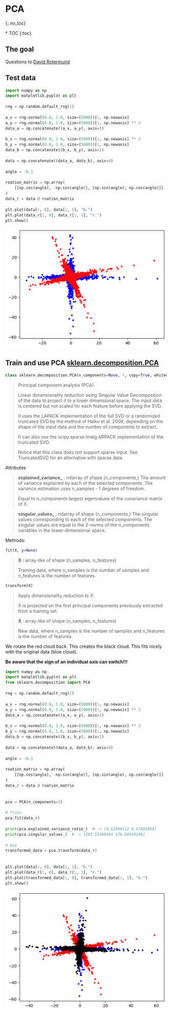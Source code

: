 # PCA
{:.no_toc}

<nav markdown="1" class="toc-class">
* TOC
{:toc}
</nav>

## The goal


Questions to [David Rotermund](mailto:davrot@uni-bremen.de)

## Test data

```python
import numpy as np
import matplotlib.pyplot as plt

rng = np.random.default_rng(1)

a_x = rng.normal(0.0, 1.0, size=(5000))[:, np.newaxis]
a_y = rng.normal(0.0, 1.0, size=(5000))[:, np.newaxis] ** 3
data_a = np.concatenate((a_x, a_y), axis=1)

b_x = rng.normal(0.0, 1.0, size=(5000))[:, np.newaxis] ** 3
b_y = rng.normal(0.0, 1.0, size=(5000))[:, np.newaxis]
data_b = np.concatenate((b_x, b_y), axis=1)

data = np.concatenate((data_a, data_b), axis=0)

angle = -0.3

roation_matrix = np.array(
    [[np.cos(angle), -np.sin(angle)], [np.sin(angle), np.cos(angle)]]
)
data_r = data @ roation_matrix

plt.plot(data[:, 0], data[:, 1], "b.")
plt.plot(data_r[:, 0], data_r[:, 1], "r.")
plt.show()
```

![image0](image0.png)

## Train and use PCA​ [sklearn.decomposition.PCA](https://scikit-learn.org/stable/modules/generated/sklearn.decomposition.PCA.html#sklearn.decomposition.PCA)

```python
class sklearn.decomposition.PCA(n_components=None, *, copy=True, whiten=False, svd_solver='auto', tol=0.0, iterated_power='auto', n_oversamples=10, power_iteration_normalizer='auto', random_state=None)
```

> Principal component analysis (PCA).
> 
> Linear dimensionality reduction using Singular Value Decomposition of the data to project it to a lower dimensional space. The input data is centered but not scaled for each feature before applying the SVD.
> 
> It uses the LAPACK implementation of the full SVD or a randomized truncated SVD by the method of Halko et al. 2009, depending on the shape of the input data and the number of components to extract.
> 
> It can also use the scipy.sparse.linalg ARPACK implementation of the truncated SVD.
> 
> Notice that this class does not support sparse input. See TruncatedSVD for an alternative with sparse data.

Attributes

> **explained_variance_** : ndarray of shape (n_components,)
> The amount of variance explained by each of the selected components. The variance estimation uses n_samples - 1 degrees of freedom.
> 
> Equal to n_components largest eigenvalues of the covariance matrix of X.

> **singular_values_** : ndarray of shape (n_components,)
> The singular values corresponding to each of the selected components. The singular values are equal to the 2-norms of the n_components variables in the lower-dimensional space.

Methods:

```python
fit(X, y=None)
```

> **X** : array-like of shape (n_samples, n_features)
> 
> Training data, where n_samples is the number of samples and n_features is the number of features.

```python
transform(X)
```

> Apply dimensionality reduction to X.
> 
> X is projected on the first principal components previously extracted from a training set.

> **X** : array-like of shape (n_samples, n_features)
> 
> New data, where n_samples is the number of samples and n_features is the number of features.


We rotate the red cloud back. This creates the black cloud. ​This fits nicely with the original data (blue cloud).

**Be aware that the sign of an ​individual axis can switch!!!​**

```python
import numpy as np
import matplotlib.pyplot as plt
from sklearn.decomposition import PCA

rng = np.random.default_rng(1)

a_x = rng.normal(0.0, 1.0, size=(5000))[:, np.newaxis]
a_y = rng.normal(0.0, 1.0, size=(5000))[:, np.newaxis] ** 3
data_a = np.concatenate((a_x, a_y), axis=1)

b_x = rng.normal(0.0, 1.0, size=(5000))[:, np.newaxis] ** 3
b_y = rng.normal(0.0, 1.0, size=(5000))[:, np.newaxis]
data_b = np.concatenate((b_x, b_y), axis=1)

data = np.concatenate((data_a, data_b), axis=0)

angle = -0.3

roation_matrix = np.array(
    [[np.cos(angle), -np.sin(angle)], [np.sin(angle), np.cos(angle)]]
)
data_r = data @ roation_matrix


pca = PCA(n_components=2)

# Train
pca.fit(data_r)

print(pca.explained_variance_ratio_)  # -> [0.52996112 0.47003888]
print(pca.singular_values_)  # -> [287.55360494 270.80938189]

# Use
transformed_data = pca.transform(data_r)


plt.plot(data[:, 0], data[:, 1], "b.")
plt.plot(data_r[:, 0], data_r[:, 1], "r.")
plt.plot(transformed_data[:, 0], transformed_data[:, 1], "k.")
plt.show()
```

![image1](image1.png)
